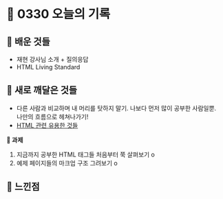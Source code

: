 # 🧸 0330 오늘의 기록
## 💙 배운 것들
* 재현 강사님 소개 + 질의응답
* HTML Living Standard

## 💚 새로 깨달은 것들
* 다른 사람과 비교하며 내 머리를 탓하지 말기. 나보다 먼저 많이 공부한 사람일뿐.   
나만의 흐름으로 헤쳐나가기!
* [HTML 관련 유용한 것들](https://github.com/iRRPL-AR/TIL/blob/main/HTML%2BCSS/HTML/HTML%20%EA%B4%80%EB%A0%A8%20%EC%9C%A0%EC%9A%A9%ED%95%9C%20%EA%B2%83%EB%93%A4.md "HTML 관련 유용한 것들 in TIL")

**📍 과제**
1. 지금까지 공부한 HTML 태그들 처음부터 쭉 살펴보기 o   
2. 예제 페이지들의 마크업 구조 그려보기 o   


## 💜 느낀점

